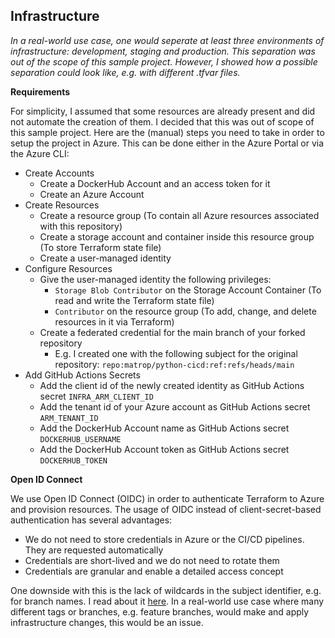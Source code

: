## Infrastructure

*In a real-world use case, one would seperate at least three environments of infrastructure: development, staging and production. This separation was out of the scope of this sample project. However, I showed how a possible separation could look like, e.g. with different .tfvar files.*

**Requirements**

For simplicity, I assumed that some resources are already present and did not automate the creation of them. I decided that this was out of scope of this sample project. Here are the (manual) steps you need to take in order to setup the project in Azure. This can be done either in the Azure Portal or via the Azure CLI:

- Create Accounts
    - Create a DockerHub Account and an access token for it
    - Create an Azure Account
- Create Resources
    - Create a resource group (To contain all Azure resources associated with this repository)
    - Create a storage account and container inside this resource group (To store Terraform state file)
    - Create a user-managed identity
- Configure Resources
    - Give the user-managed identity the following privileges:
        - `Storage Blob Contributor` on the Storage Account Container (To read and write the Terraform state file)
        - `Contributor` on the resource group (To add, change, and delete resources in it via Terraform)
    - Create a federated credential for the main branch of your forked repository
        - E.g. I created one with the following subject for the original repository: `repo:matrop/python-cicd:ref:refs/heads/main`
- Add GitHub Actions Secrets
    - Add the client id of the newly created identity as GitHub Actions secret `INFRA_ARM_CLIENT_ID`
    - Add the tenant id of your Azure account as GitHub Actions secret `ARM_TENANT_ID`
    - Add the DockerHub Account name as GitHub Actions secret `DOCKERHUB_USERNAME`
    - Add the DockerHub Account token as GitHub Actions secret `DOCKERHUB_TOKEN`

**Open ID Connect**

We use Open ID Connect (OIDC) in order to authenticate Terraform to Azure and provision resources. The usage of OIDC instead of client-secret-based authentication has several advantages:
- We do not need to store credentials in Azure or the CI/CD pipelines. They are requested automatically
- Credentials are short-lived and we do not need to rotate them
- Credentials are granular and enable a detailed access concept

One downside with this is the lack of wildcards in the subject identifier, e.g. for branch names. I read about it [here](https://learn.microsoft.com/en-us/answers/questions/2073829/azure-github-action-federated-identity-login-issue). In a real-world use case where many different tags or branches, e.g. feature branches, would make and apply infrastructure changes, this would be an issue.